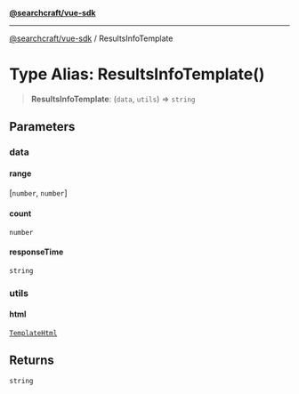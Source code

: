 [**@searchcraft/vue-sdk**](/reference/sdk/js-vue/README.md)

***

[@searchcraft/vue-sdk](/reference/sdk/js-vue/globals.md) / ResultsInfoTemplate

# Type Alias: ResultsInfoTemplate()

> **ResultsInfoTemplate**: (`data`, `utils`) => `string`

## Parameters

### data

#### range

\[`number`, `number`\]

#### count

`number`

#### responseTime

`string`

### utils

#### html

[`TemplateHtml`](/reference/sdk/js-vue/type-aliases/TemplateHtml.md)

## Returns

`string`
